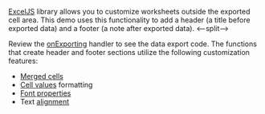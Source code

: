 <a href="https://github.com/exceljs/exceljs" target="_blank">ExcelJS</a> library allows you to customize worksheets outside the exported cell area. This demo uses this functionality to add a header (a title before exported data) and a footer (a note after exported data).
<--split-->

Review the [onExporting](/Documentation/ApiReference/UI_Components/dxDataGrid/Configuration/#onExporting) handler to see the data export code. The functions that create header and footer sections utilize the following customization features:

- <a href="https://github.com/exceljs/exceljs#merged-cells" target="_blank">Merged cells</a>
- <a href="https://github.com/exceljs/exceljs#value-types" target="_blank">Cell values</a> formatting
- <a href="https://github.com/exceljs/exceljs#fonts" target="_blank">Font properties</a>
- Text <a href="https://github.com/exceljs/exceljs#alignment" target="_blank">alignment</a>
